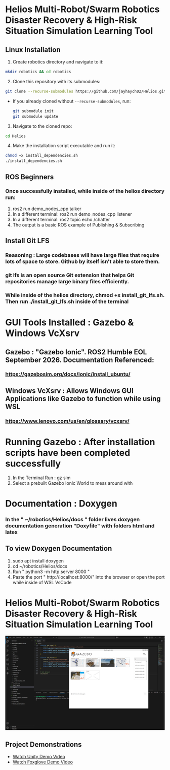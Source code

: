 # Helios Multi-Robot/Swarm Robotics Disaster Recovery & High-Risk Situation Simulation Learning Tool

## Linux Installation
1. Create robotics directory and navigate to it:
```bash
mkdir robotics && cd robotics
```

2. Clone this repository with its submodules:
```bash
git clone --recurse-submodules https://github.com/jayhaych02/Helios.git
```
   - If you already cloned without `--recurse-submodules`, run:
     ```bash
     git submodule init
     git submodule update
     ```

3. Navigate to the cloned repo:
```bash
cd Helios
```

4. Make the installation script executable and run it:
```bash
chmod +x install_dependencies.sh
./install_dependencies.sh
```

## ROS Beginners
### Once successfully installed, while inside of the helios directory run:
1. ros2 run demo_nodes_cpp talker
2. In a different terminal: ros2 run demo_nodes_cpp listener
3. In a different terminal: ros2 topic echo /chatter
4. The output is a basic ROS example of Publishing & Subscribing 

## Install Git LFS
### Reasoning : Large codebases will have large files that require lots of space to store. Github by itself isn't able to store them.
### git lfs is an open source Git extension that helps Git repositories manage large binary files efficiently.
### While inside of the helios directory, chmod +x install_git_lfs.sh. Then run ./install_git_lfs.sh inside of the terminal

# GUI Tools Installed : Gazebo & Windows VcXsrv

## Gazebo : "Gazebo Ionic". ROS2 Humble EOL September 2026. Documentation Referenced:
### https://gazebosim.org/docs/ionic/install_ubuntu/

## Windows VcXsrv : Allows Windows GUI Applications like Gazebo to function while using WSL
### https://www.lenovo.com/us/en/glossary/vcxsrv/

# Running Gazebo : After installation scripts have been completed successfully
1. In the Terminal Run : gz sim  
2. Select a prebuilt Gazebo Ionic World to mess around with

# Documentation : Doxygen
### In the " ~/robotics/Helios/docs " folder lives doxygen documentation generation "Doxyfile" with folders html and latex

## To view Doxygen Documentation
1. sudo apt install doxygen
2. cd ~/robotics/Helios/docs
3. Run " python3 -m http.server 8000 "
4. Paste the port " http://localhost:8000/" into the browser or open the port while inside of WSL VsCode

 

# Helios Multi-Robot/Swarm Robotics Disaster Recovery & High-Risk Situation Simulation Learning Tool

![Gazebo Demonstration](./GazeboRunning.png)

## Project Demonstrations
- [Watch Unity Demo Video](./UNITY.mp4)
- [Watch Foxglove Demo Video](./Foxglove.mp4)

